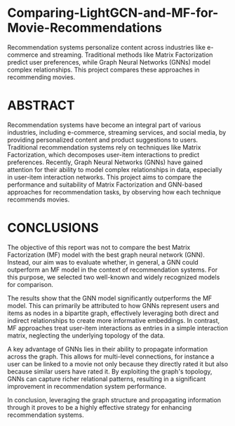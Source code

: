 # Comparing-LightGCN-and-MF-for-Movie-Recommendations
Recommendation systems personalize content across industries like e-commerce and streaming. Traditional methods like Matrix Factorization predict user preferences, while Graph Neural Networks (GNNs) model complex relationships. This project compares these approaches in recommending movies.

# ABSTRACT 
Recommendation systems have become an integral part of various industries, including e-commerce, streaming services, and social media, by providing personalized content and product suggestions to users. Traditional recommendation systems rely on techniques like Matrix Factorization, which decomposes user-item interactions to predict preferences. Recently, Graph Neural Networks (GNNs) have gained attention for their ability to model complex relationships in data, especially in user-item interaction networks. This project aims to compare the performance and suitability of Matrix Factorization and GNN-based approaches for recommendation tasks,  by observing how each technique recommends movies.

# CONCLUSIONS
The objective of this report was not to compare the best Matrix Factorization (MF) model with the best graph neural network (GNN). Instead, our aim was to evaluate whether, in general, a GNN could outperform an MF model in the context of recommendation systems. For this purpose, we selected two well-known and widely recognized models for comparison.

The results show that the GNN model significantly outperforms the MF model. This can primarily be attributed to how GNNs represent users and items as nodes in a bipartite graph, effectively leveraging both direct and indirect relationships to create more informative embeddings. In contrast, MF approaches treat user-item interactions as entries in a simple interaction matrix, neglecting the underlying topology of the data.

A key advantage of GNNs lies in their ability to propagate information across the graph. This allows for multi-level connections, for instance a user can be linked to a movie not only because they directly rated it but also because similar users have rated it. By exploiting the graph's topology, GNNs can capture richer relational patterns, resulting in a significant improvement in recommendation system performance.

In conclusion, leveraging the graph structure and propagating information through it proves to be a highly effective strategy for enhancing recommendation systems.
